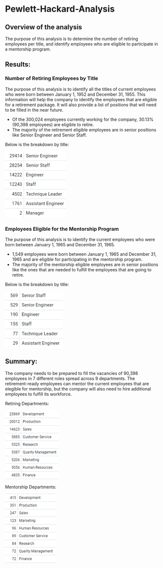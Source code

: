 # Pewlett-Hackard-Analysis

## Overview of the analysis
The purpose of this analysis is to determine the number of retiring employees per title, and identify employees who are eligible to participate in a mentorship program.

## Results:

### Number of Retiring Employees by Title

The purpose of this analysis is to identify all the titles of current employees who were born between January 1, 1952 and December 31, 1955. This information will help the company to identify the employees that are eligible for a retirement package. It will also provide a list of positions that will need to be filled in the near future.

- Of the 300,024 employees currently working for the company, 30.13% (90,398 employees) are eligible to retire. 
- The majority of the retirement eligible employees are in senior positions like Senior Engineer and Senior Staff.

Below is the breakdown by title:

![retiring_titles.PNG](Images/retiring_titles.PNG)


### Employees Eligible for the Mentorship Program

The purpose of this analysis is to identify the current employees who were born between January 1, 1965 and December 31, 1965.

- 1,549 employees were born between January 1, 1965 and December 31, 1965 and are eligible for participating in the mentorship program.
- The majority of the mentorship eligible employees are in senior positions like the ones that are needed to fulfill the employees that are going to retire.

Below is the breakdown by title:

![mentorship_titles.PNG](Images/mentorship_titles.PNG)

## Summary:

The company needs to be prepared to fill the vacancies of 90,398 employees in 7 different roles spread across 9 departments. The retirement-ready employees can mentor the current employees that are elegible for mentorship, but the company will also need to hire additional employees to fulfill its workforce.

Retiring Departments:

![retiring_titles.PNG](Images/retiring_depts.PNG)

Mentorship Departments:

![mentorship_depts.PNG](Images/mentorship_depts.PNG)


